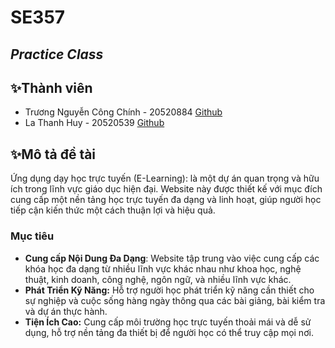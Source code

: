 # SE357 
## _Practice Class_
## ✨Thành viên

- Trương Nguyễn Công Chính - 20520884 [Github](https://github.com/ninehcobra)
- La Thanh Huy - 20520539 [Github](https://github.com/peterneverdie301)
## ✨Mô tả đề tài
Ứng dụng dạy học trực tuyến (E-Learning):  là một dự án quan trọng và hữu ích trong lĩnh vực giáo dục hiện đại. Website này được thiết kế với mục đích cung cấp một nền tảng học trực tuyến đa dạng và linh hoạt, giúp người học tiếp cận kiến thức một cách thuận lợi và hiệu quả.
### Mục tiêu
- **Cung cấp Nội Dung Đa Dạng**: Website tập trung vào việc cung cấp các khóa học đa dạng từ nhiều lĩnh vực khác nhau như khoa học, nghệ thuật, kinh doanh, công nghệ, ngôn ngữ, và nhiều lĩnh vực khác.
- **Phát Triển Kỹ Năng:** Hỗ trợ người học phát triển kỹ năng cần thiết cho sự nghiệp và cuộc sống hàng ngày thông qua các bài giảng, bài kiểm tra và dự án thực hành.
- **Tiện Ích Cao:** Cung cấp môi trường học trực tuyến thoải mái và dễ sử dụng, hỗ trợ nền tảng đa thiết bị để người học có thể truy cập mọi nơi.
